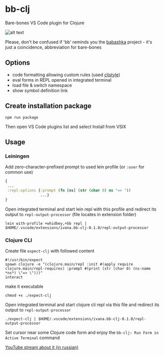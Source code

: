 # bb-clj

Bare-bones VS Code plugin for Clojure

![alt text](https://user-images.githubusercontent.com/10473034/162594446-e55b6bc4-6634-4f3b-9169-975555ceef0e.png "view")

Please, don't be confused if 'bb' reminds you the [babashka](https://github.com/babashka) project - it's just a coincidence, abbreviation for bare-bones

## Options

 * code formatting allowing custom rules (used [cljstyle](https://github.com/greglook/cljstyle))
 * eval forms in REPL opened in integrated terminal
 * load file & switch namespace
 * show symbol definition link

## Create installation package

```shell
npm run package
```
Then open VS Code plugins list and select Install from VSIX

## Usage

### Leiningen

Add zero-character-prefixed prompt to used lein profile (or `:user` for common use)

```clojure
{
 ...
 :repl-options {:prompt (fn [ns] (str (char 0) ns "=> "))
                ...}
}
```

Open integrated terminal and start lein repl with this profile and redirect its output to `repl-output-processor` (file locates in extension folder)

```shell
lein with-profile +whidbey,+bb repl | $HOME/.vscode/extensions/ivana.bb-clj-0.1.0/repl-output-processor
```

### Clojure CLI

Create file `expect-clj` with followed content

```shell
#!/usr/bin/expect
spawn clojure -e "(clojure.main/repl :init #(apply require clojure.main/repl-requires) :prompt #(print (str (char 0) (ns-name *ns*) \"=> \")))"
interact
```

make it executable

```shell
chmod +x ./expect-clj
```

Open integrated terminal and start clojure cli repl via this file and redirect its output to `repl-output-processor`

```shell
./expect-clj | $HOME/.vscode/extensions/ivana.bb-clj-0.1.0/repl-output-processor
```

Set cursor near some Clojure code form and enjoy the `bb-clj: Run Form in Active Terminal` command

[YouTube stream about it (in russian)](https://www.youtube.com/watch?v=L35im_2hD1E)
